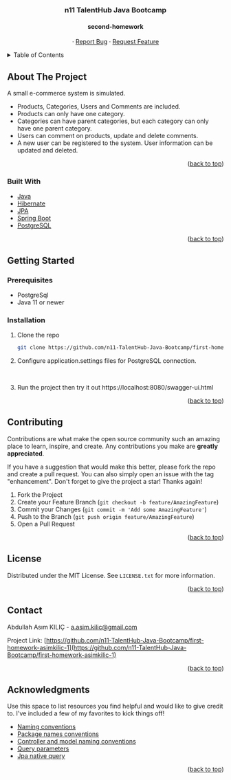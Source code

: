 <div id="top"></div>

<!-- PROJECT LOGO -->
<br />
<div align="center">
  <h3 align="center"> n11 TalentHub Java Bootcamp</h3>
<h4 align="center">second-homework</h4>

  <p align="center">
    ·
    <a href="https://github.com/n11-TalentHub-Java-Bootcamp/second-homework-asimkilic/issues">Report Bug</a>
    ·
    <a href="https://github.com/n11-TalentHub-Java-Bootcamp/second-homework-asimkilic/issues">Request Feature</a>
  </p>
</div>



<!-- TABLE OF CONTENTS -->
<details>
  <summary>Table of Contents</summary>
  <ol>
    <li>
      <a href="#about-the-project">About The Project</a>
      <ul>
        <li><a href="#built-with">Built With</a></li>
      </ul>
    </li>
    <li>
      <a href="#getting-started">Getting Started</a>
      <ul>
        <li><a href="#prerequisites">Prerequisites</a></li>
        <li><a href="#installation">Installation</a></li>
      </ul>
    </li>
    <li><a href="#contributing">Contributing</a></li>
    <li><a href="#license">License</a></li>
    <li><a href="#contact">Contact</a></li>
    <li><a href="#acknowledgments">Acknowledgments</a></li>
  </ol>
</details>



<!-- ABOUT THE PROJECT -->
## About The Project

A small e-commerce system is simulated.
* Products, Categories, Users and Comments are included.
* Products can only have one category.
* Categories can have parent categories, but each category can only have one parent category.
* Users can comment on products, update and delete comments.
* A new user can be registered to the system. User information can be updated and deleted.

<p align="right">(<a href="#top">back to top</a>)</p>



### Built With


* [Java](https://www.java.com/tr/)
* [Hibernate](https://hibernate.org/)
* [JPA](https://docs.oracle.com/javaee/6/tutorial/doc/bnbpz.html)
* [Spring Boot](https://spring.io/projects/spring-boot)
* [PostgreSQL](https://www.postgresql.org/)


<p align="right">(<a href="#top">back to top</a>)</p>



<!-- GETTING STARTED -->
## Getting Started


### Prerequisites

* PostgreSql
* Java 11 or newer


### Installation

1. Clone the repo
   ```sh
   git clone https://github.com/n11-TalentHub-Java-Bootcamp/first-homework-asimkilic-1.git
   ```
2. Configure application.settings files for PostgreSQL connection. 

<br />
 
3. Run the project then try it out https://localhost:8080/swagger-ui.html

<p align="right">(<a href="#top">back to top</a>)</p>



<!-- CONTRIBUTING -->
## Contributing

Contributions are what make the open source community such an amazing place to learn, inspire, and create. Any contributions you make are **greatly appreciated**.

If you have a suggestion that would make this better, please fork the repo and create a pull request. You can also simply open an issue with the tag "enhancement".
Don't forget to give the project a star! Thanks again!

1. Fork the Project
2. Create your Feature Branch (`git checkout -b feature/AmazingFeature`)
3. Commit your Changes (`git commit -m 'Add some AmazingFeature'`)
4. Push to the Branch (`git push origin feature/AmazingFeature`)
5. Open a Pull Request

<p align="right">(<a href="#top">back to top</a>)</p>



<!-- LICENSE -->
## License

Distributed under the MIT License. See `LICENSE.txt` for more information.

<p align="right">(<a href="#top">back to top</a>)</p>



<!-- CONTACT -->
## Contact

Abdullah Asım KILIÇ - a.asim.kilic@gmail.com

Project Link: [https://github.com/n11-TalentHub-Java-Bootcamp/first-homework-asimkilic-1](https://github.com/n11-TalentHub-Java-Bootcamp/first-homework-asimkilic-1)

<p align="right">(<a href="#top">back to top</a>)</p>



<!-- ACKNOWLEDGMENTS -->
## Acknowledgments

Use this space to list resources you find helpful and would like to give credit to. I've included a few of my favorites to kick things off!

* [Naming conventions](https://www.oracle.com/java/technologies/javase/codeconventions-namingconventions.html)
* [Package names conventions](https://stackoverflow.com/questions/3179216/what-is-the-convention-for-word-separator-in-java-package-names)
* [Controller and model naming conventions](https://stackoverflow.com/questions/9038706/naming-conventions-of-controller-and-model-java-classes-in-spring-mvc-webapp)
* [Query parameters](https://stackoverflow.com/questions/32201441/how-do-i-retrieve-query-parameters-in-a-spring-boot-controller)
* [Jpa native query](https://www.appsdeveloperblog.com/specific-columns-jpa-native-query/)

<p align="right">(<a href="#top">back to top</a>)</p>



